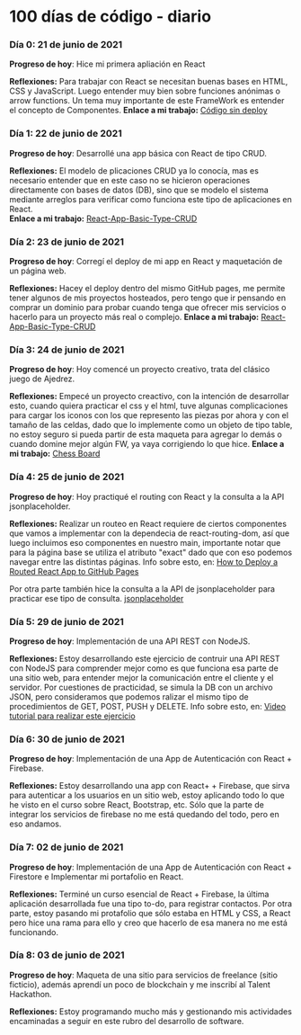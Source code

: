 # 100 días de código - diario

### Día 0: 21 de junio de 2021

**Progreso de hoy**: Hice mi primera apliación en React

**Reflexiones:** Para trabajar con React se necesitan buenas bases en HTML, CSS y JavaScript. Luego entender muy bien sobre funciones anónimas o  arrow functions. Un tema muy importante de este FrameWork es entender el concepto de Componentes.
**Enlace a mi trabajo:** [Código sin deploy](https://github.com/NiverMtz/React-FireBase-Webinar)

### Día 1: 22 de junio de 2021

**Progreso de hoy**: Desarrollé una app básica con React de tipo CRUD.

**Reflexiones:** El modelo de plicaciones CRUD ya lo conocía, mas es necesario entender que en este caso no se hicieron operaciones directamente con bases de datos (DB), sino que se modelo el sistema mediante arreglos para verificar como funciona este tipo de aplicaciones en React.  
**Enlace a mi trabajo:** [React-App-Basic-Type-CRUD](nivermtz.github.io/app-basic-crud/)

### Día 2: 23 de junio de 2021

**Progreso de hoy**: Corregí el deploy de mi app en React y maquetación de un página web.

**Reflexiones:** Hacey el deploy dentro del mismo GitHub pages, me permite tener algunos de mis proyectos hosteados, pero tengo que ir pensando en comprar un dominio para probar cuando tenga que ofrecer mis servicios o hacerlo para un proyecto más real o complejo.
**Enlace a mi trabajo:** [React-App-Basic-Type-CRUD](nivermtz.github.io/app-basic-crud/)

### Día 3: 24 de junio de 2021

**Progreso de hoy**: Hoy comencé un proyecto creativo, trata del clásico juego de Ajedrez.

**Reflexiones:** Empecé un proyecto creactivo, con la intención de desarrollar esto, cuando quiera practicar el css y el html, tuve algunas complicaciones para cargar los iconos con los que represento las piezas por ahora y con el tamaño de las celdas, dado que lo implemente como un objeto de tipo table, no estoy seguro si pueda partir de esta maqueta para agregar lo demás o cuando domine mejor algún FW, ya vaya corrigiendo lo que hice.
**Enlace a mi trabajo:** [Chess Board](https://codepen.io/nivermtz/pen/eYvqprv)

### Día 4: 25 de junio de 2021

**Progreso de hoy**: Hoy practiqué el routing con React y la consulta a la API jsonplaceholder.

**Reflexiones:** Realizar un routeo en React requiere de ciertos componentes que vamos a implementar con la dependecia de react-routing-dom, así que luego incluimos eso componentes en nuestro main, importante notar que para la página base se utiliza el atributo "exact" dado que con eso podemos navegar entre las distintas páginas.
Info sobre esto, en: [How to Deploy a Routed React App to GitHub Pages](https://www.freecodecamp.org/news/deploy-a-react-app-to-github-pages/)

Por otra parte también hice la consulta a la API de jsonplaceholder para practicar ese tipo de consulta.
[jsonplaceholder](https://jsonplaceholder.typicode.com/)

### Día 5: 29 de junio de 2021

**Progreso de hoy**: Implementación de una API REST con NodeJS.

**Reflexiones:** Estoy desarrollando este ejercicio de contruir una API REST con NodeJS para comprender mejor como es que funciona esa parte de una sitio web, para entender mejor la comunicación entre el cliente y el servidor. Por cuestiones de practicidad, se simula la DB con un archivo JSON, pero consideramos que podemos ralizar el mismo tipo de procedimientos de GET, POST, PUSH y DELETE.
Info sobre esto, en: [Video tutorial para realizar este ejercicio](https://www.youtube.com/watch?v=bK3AJfs7qNY&t=2599s)

### Día 6: 30 de junio de 2021

**Progreso de hoy**: Implementación de una App de Autenticación con React + Firebase.

**Reflexiones:** Estoy desarrollando una app con React+ + Firebase, que sirva para autenticar a los usuarios en un sitio web, estoy aplicando todo lo que he visto en el curso sobre React, Bootstrap, etc. Sólo que la parte de integrar los servicios de firebase no me está quedando del todo, pero en eso andamos.

### Día 7: 02 de junio de 2021

**Progreso de hoy**: Implementación de una App de Autenticación con React + Firestore e Implementar mi portafolio en React.

**Reflexiones:** Terminé un curso esencial de React + Firebase, la última aplicación desarrollada fue una tipo to-do, para registrar contactos. Por otra parte, estoy pasando mi protafolio que sólo estaba en HTML y CSS, a React pero hice una rama para ello y creo que hacerlo de esa manera no me está funcionando.

### Día 8: 03 de junio de 2021
**Progreso de hoy**: Maqueta de una sitio para servicios de freelance (sitio ficticio), además aprendí un poco de blockchain y me inscribí al Talent Hackathon.

**Reflexiones:** Estoy programando mucho más y gestionando mis actividades encaminadas a seguir en este rubro del desarrollo de software.
